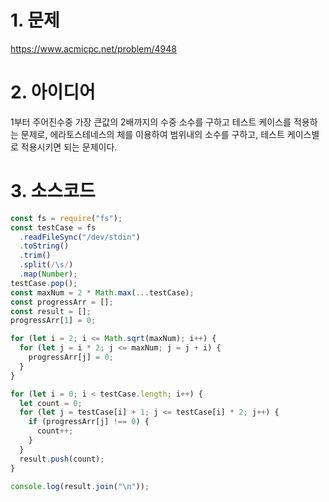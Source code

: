 # 1. 문제

https://www.acmicpc.net/problem/4948

# 2. 아이디어

1부터 주어진수중 가장 큰값의 2배까지의 수중 소수를 구하고 테스트 케이스를 적용하는 문제로, 에라토스테네스의 체를 이용하여 범위내의 소수를 구하고, 테스트 케이스별로 적용시키면 되는 문제이다.

# 3. 소스코드

```javascript
const fs = require("fs");
const testCase = fs
  .readFileSync("/dev/stdin")
  .toString()
  .trim()
  .split(/\s/)
  .map(Number);
testCase.pop();
const maxNum = 2 * Math.max(...testCase);
const progressArr = [];
const result = [];
progressArr[1] = 0;

for (let i = 2; i <= Math.sqrt(maxNum); i++) {
  for (let j = i * 2; j <= maxNum; j = j + i) {
    progressArr[j] = 0;
  }
}

for (let i = 0; i < testCase.length; i++) {
  let count = 0;
  for (let j = testCase[i] + 1; j <= testCase[i] * 2; j++) {
    if (progressArr[j] !== 0) {
      count++;
    }
  }
  result.push(count);
}

console.log(result.join("\n"));
```
